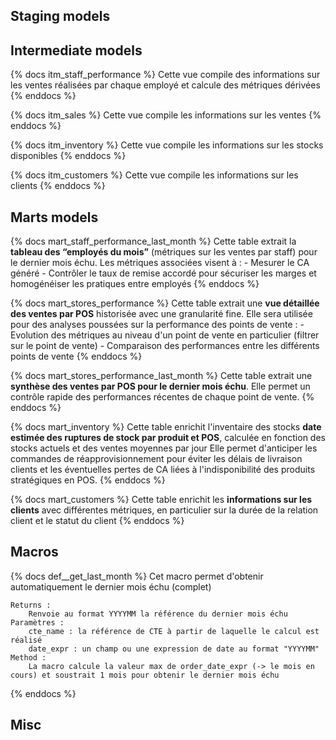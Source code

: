 <!--- model_descriptions.md --->

## Staging models

## Intermediate models
{% docs itm_staff_performance %}
    Cette vue compile des informations sur les ventes réalisées par chaque employé et calcule des métriques dérivées
{% enddocs %}

{% docs itm_sales %}
    Cette vue compile les informations sur les ventes
{% enddocs %}

{% docs itm_inventory %}
    Cette vue compile les informations sur les stocks disponibles
{% enddocs %}

{% docs itm_customers %}
    Cette vue compile les informations sur les clients
{% enddocs %}



## Marts models
{% docs mart_staff_performance_last_month %}
    Cette table extrait la **tableau des “employés du mois”** (métriques sur les ventes par staff) pour le dernier mois échu.
    Les métriques associées visent à : 
    - Mesurer le CA généré 
    - Contrôler le taux de remise accordé pour sécuriser les marges et homogénéiser les pratiques entre employés
{% enddocs %}

{% docs mart_stores_performance %}
    Cette table extrait une **vue détaillée des ventes par POS** historisée avec une granularité fine.
    Elle sera utilisée pour des analyses poussées sur la performance des points de vente :
    - Evolution des métriques au niveau d'un point de vente en particulier (filtrer sur le point de vente)
    - Comparaison des performances entre les différents points de vente
{% enddocs %}

{% docs mart_stores_performance_last_month %}
    Cette table extrait une **synthèse des ventes par POS pour le dernier mois échu**.
    Elle permet un contrôle rapide des performances récentes de chaque point de vente.
{% enddocs %}

{% docs mart_inventory %}
    Cette table enrichit l'inventaire des stocks **date estimée des ruptures de stock par produit et POS**, calculée en fonction des stocks actuels et des ventes moyennes par jour
    Elle permet d'anticiper les commandes de réapprovisionnement pour éviter les délais de livraison clients et les éventuelles pertes de CA liées à l'indisponibilité des produits stratégiques en POS.
{% enddocs %}

{% docs mart_customers %}
    Cette table enrichit les **informations sur les clients** avec différentes métriques, en particulier sur la durée de la relation client et le statut du client
{% enddocs %}

## Macros
{% docs def__get_last_month %}
    Cet macro permet d'obtenir automatiquement le dernier mois échu (complet)

    Returns : 
        Renvoie au format YYYYMM la référence du dernier mois échu
    Paramètres :
        cte_name : la référence de CTE à partir de laquelle le calcul est réalisé
        date_expr : un champ ou une expression de date au format "YYYYMM"
    Method : 
        La macro calcule la valeur max de order_date_expr (-> le mois en cours) et soustrait 1 mois pour obtenir le dernier mois échu
{% enddocs %}

## Misc